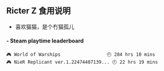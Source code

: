 ## Ricter Z 食用说明
- 喜欢猫猫，是个冇猫孤儿

<!-- steam-box start -->
#### - Steam playtime leaderboard
```text
🎮 World of Warships                 🕘 284 hrs 10 mins
🎮 NieR Replicant ver.1.22474487139... 🕘 22 hrs 19 mins
```
<!-- Powered by https://github.com/YouEclipse/steam-box . -->
<!-- steam-box end -->
